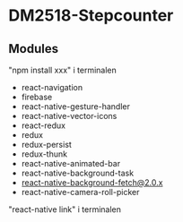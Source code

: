 # DM2518-Stepcounter

## Modules

"npm install xxx" i terminalen

- react-navigation
- firebase
- react-native-gesture-handler
- react-native-vector-icons
- react-redux
- redux
- redux-persist
- redux-thunk
- react-native-animated-bar
- react-native-background-task
- react-native-background-fetch@2.0.x
- react-native-camera-roll-picker


"react-native link" i terminalen